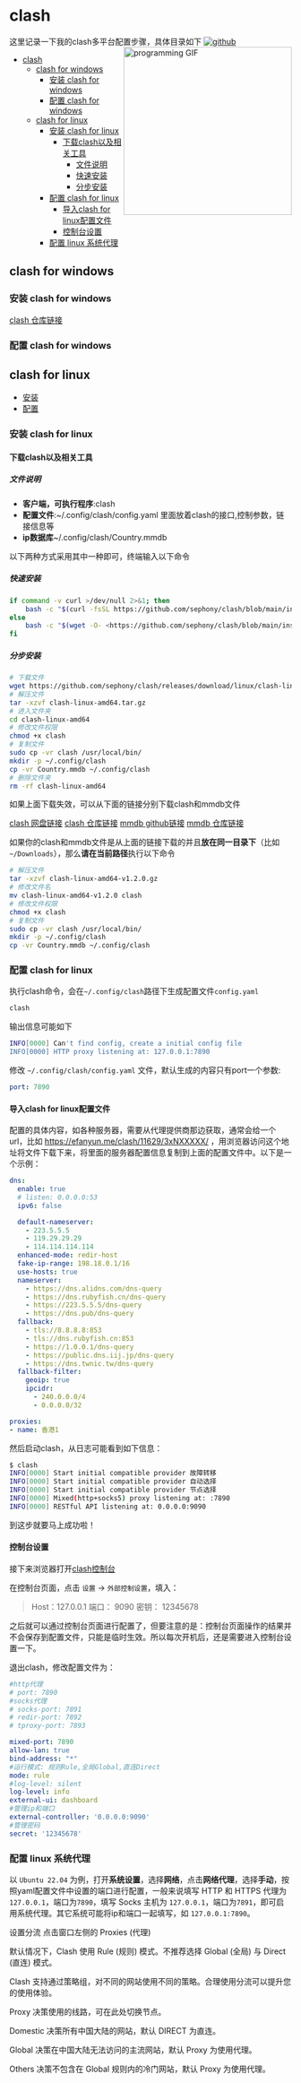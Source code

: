 # clash

这里记录一下我的clash多平台配置步骤，具体目录如下
<img align="right" src="https://github.com/jskherman/jskherman/assets/68434444/6d0eeb9f-cf5f-407b-8e2f-da0c2ffc79a3" alt="programming GIF" height=300 />
<a href="https://github.com/jskherman" target="_blank"><img src="https://skillicons.dev/icons?i=github" alt="github" /></a>

- [clash](#clash)
  - [clash for windows](#clash-for-windows)
    - [安装 clash for windows](#安装-clash-for-windows)
    - [配置 clash for windows](#配置-clash-for-windows)
  - [clash for linux](#clash-for-linux)
    - [安装 clash for linux](#安装-clash-for-linux)
      - [下载clash以及相关工具](#下载clash以及相关工具)
        - [文件说明](#文件说明)
        - [快速安装](#快速安装)
        - [分步安装](#分步安装)
    - [配置 clash for linux](#配置-clash-for-linux)
      - [导入clash for linux配置文件](#导入clash-for-linux配置文件)
      - [控制台设置](#控制台设置)
    - [配置 linux 系统代理](#配置-linux-系统代理)

## clash for windows

### 安装 clash for windows

[clash 仓库链接](https://github.com/sephony/clash/blob/main/clash-for-windows-v0.20.39.exe)

### 配置 clash for windows

## clash for linux

- [安装](#安装-clash-for-linux)
- [配置](#配置-clash-for-linux)

### 安装 clash for linux

#### 下载clash以及相关工具

##### 文件说明

- **客户端，可执行程序**:clash
- **配置文件**:~/.config/clash/config.yaml
  里面放着clash的接口,控制参数，链接信息等
- **ip数据库**~/.config/clash/Country.mmdb

以下两种方式采用其中一种即可，终端输入以下命令

##### 快速安装

```bash
if command -v curl >/dev/null 2>&1; then
    bash -c "$(curl -fsSL https://github.com/sephony/clash/blob/main/install.sh)"
else
    bash -c "$(wget -O- <https://github.com/sephony/clash/blob/main/install.sh>)"
fi
```

##### 分步安装

```bash
# 下载文件
wget https://github.com/sephony/clash/releases/download/linux/clash-linux-amd64.tar.gz
# 解压文件
tar -xzvf clash-linux-amd64.tar.gz
# 进入文件夹
cd clash-linux-amd64
# 修改文件权限
chmod +x clash
# 复制文件
sudo cp -vr clash /usr/local/bin/
mkdir -p ~/.config/clash
cp -vr Country.mmdb ~/.config/clash
# 删除文件夹
rm -rf clash-linux-amd64
```

如果上面下载失效，可以从下面的链接分别下载clash和mmdb文件

[clash 网盘链接](https://wwi.lanzouy.com/iFWQ9hoalyb)
[clash 仓库链接](https://github.com/sephony/clash/blob/main/clash-linux-amd64-v1.2.0.gz)
[mmdb github链接](https://github.com/Dreamacro/maxmind-geoip/releases/download/20231212/Country.mmdb)
[mmdb 仓库链接](https://github.com/sephony/clash/blob/main/Country.mmdb)

如果你的clash和mmdb文件是从上面的链接下载的并且**放在同一目录下**（比如 `~/Downloads`），那么**请在当前路径**执行以下命令

```bash
# 解压文件
tar -xzvf clash-linux-amd64-v1.2.0.gz
# 修改文件名
mv clash-linux-amd64-v1.2.0 clash
# 修改文件权限
chmod +x clash
# 复制文件
sudo cp -vr clash /usr/local/bin/
mkdir -p ~/.config/clash
cp -vr Country.mmdb ~/.config/clash
```

### 配置 clash for linux

执行clash命令，会在`~/.config/clash`路径下生成配置文件`config.yaml`

```bash
clash
```

输出信息可能如下

```bash
INFO[0000] Can't find config, create a initial config file
INFO[0000] HTTP proxy listening at: 127.0.0.1:7890
```

修改 `~/.config/clash/config.yaml` 文件，默认生成的内容只有port一个参数:

```yaml
port: 7890
```

#### 导入clash for linux配置文件

配置的具体内容，如各种服务器，需要从代理提供商那边获取，通常会给一个url，比如 <https://efanyun.me/clash/11629/3xNXXXXX/> ，用浏览器访问这个地址将文件下载下来，将里面的服务器配置信息复制到上面的配置文件中。以下是一个示例：

```yaml
dns:
  enable: true
  # listen: 0.0.0.0:53
  ipv6: false

  default-nameserver:
    - 223.5.5.5
    - 119.29.29.29
    - 114.114.114.114
  enhanced-mode: redir-host
  fake-ip-range: 198.18.0.1/16
  use-hosts: true
  nameserver:
    - https://dns.alidns.com/dns-query
    - https://dns.rubyfish.cn/dns-query
    - https://223.5.5.5/dns-query
    - https://dns.pub/dns-query
  fallback:
    - tls://8.8.8.8:853
    - tls://dns.rubyfish.cn:853
    - https://1.0.0.1/dns-query
    - https://public.dns.iij.jp/dns-query
    - https://dns.twnic.tw/dns-query
  fallback-filter:
    geoip: true
    ipcidr:
      - 240.0.0.0/4
      - 0.0.0.0/32

proxies:
- name: 香港1
```

然后启动clash，从日志可能看到如下信息：

```bash
$ clash
INFO[0000] Start initial compatible provider 故障转移
INFO[0000] Start initial compatible provider 自动选择
INFO[0000] Start initial compatible provider 节点选择
INFO[0000] Mixed(http+socks5) proxy listening at: :7890
INFO[0000] RESTful API listening at: 0.0.0.0:9090
```

到这步就要马上成功啦！

#### 控制台设置

接下来浏览器打开[clash控制台](http://clash.razord.top/)

在控制台页面，点击 `设置` -> `外部控制设置`，填入：

> Host：127.0.0.1
> 端口： 9090
> 密钥： 12345678

之后就可以通过控制台页面进行配置了，但要注意的是：控制台页面操作的结果并不会保存到配置文件，只能是临时生效。所以每次开机后，还是需要进入控制台设置一下。

退出clash，修改配置文件为：

```yaml
#http代理
# port: 7890
#socks代理
# socks-port: 7891
# redir-port: 7892
# tproxy-port: 7893

mixed-port: 7890
allow-lan: true
bind-address: "*"
#运行模式: 规则Rule,全局Global,直连Direct
mode: rule
#log-level: silent
log-level: info
external-ui: dashboard
#管理ip和端口
external-controller: '0.0.0.0:9090'
#管理密码
secret: '12345678'
```

### 配置 linux 系统代理

以 `Ubuntu 22.04` 为例，打开**系统设置**，选择**网络**，点击**网络代理**，选择**手动**，按照yaml配置文件中设置的端口进行配置，一般来说填写 HTTP 和 HTTPS 代理为 `127.0.0.1`，端口为`7890`，填写 Socks 主机为 `127.0.0.1`，端口为`7891`，即可启用系统代理。其它系统可能将ip和端口一起填写，如 `127.0.0.1:7890`。

设置分流 点击窗口左侧的 Proxies (代理)

默认情况下，Clash 使用 Rule (规则) 模式。不推荐选择 Global (全局) 与 Direct (直连) 模式。

Clash 支持通过策略组，对不同的网站使用不同的策略。合理使用分流可以提升您的使用体验。

Proxy 决策使用的线路，可在此处切换节点。

Domestic 决策所有中国大陆的网站，默认 DIRECT 为直连。

Global 决策在中国大陆无法访问的主流网站，默认 Proxy 为使用代理。

Others 决策不包含在 Global 规则内的冷门网站，默认 Proxy 为使用代理。
